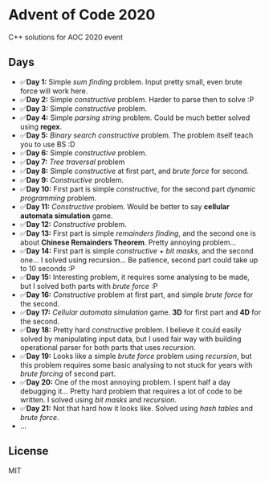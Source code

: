 # Advent of Code 2020
C++ solutions for AOC 2020 event

## Days
* ✅**Day 1:** Simple _sum finding_ problem. Input pretty small, even brute force will work here.
* ✅**Day 2:** Simple _constructive_ problem. Harder to parse then to solve :P
* ✅**Day 3:** Simple _constructive_ problem.
* ✅**Day 4:** Simple _parsing string_ problem. Could be much better solved using **regex**.
* ✅**Day 5:** _Binary search constructive_ problem. The problem itself teach you to use BS :D
* ✅**Day 6:** Simple _constructive_ problem.
* ✅**Day 7:** _Tree traversal_ problem
* ✅**Day 8:** Simple _constructive_ at first part, and _brute force_ for second.
* ✅**Day 9:** _Constructive_ problem.
* ✅**Day 10:** First part is simple _constructive_, for the second part _dynamic programming_ problem.
* ✅**Day 11:** _Constructive_ problem. Would be better to say **cellular automata simulation** game.
* ✅**Day 12:** _Constructive_ problem.
* ✅**Day 13:** First part is simple _remainders finding_, and the second one is about **Chinese Remainders Theorem**. Pretty annoying problem...
* ✅**Day 14:** First part is simple _constructive_ + _bit masks_, and the second one... I solved using recursion... Be patience, second part could take up to 10 seconds :P
* ✅**Day 15:** Interesting problem, it requires some analysing to be made, but I solved both parts with _brute force_ :P
* ✅**Day 16:** _Constructive_ problem at first part, and simple _brute force_ for the second.
* ✅**Day 17:** _Cellular automata simulation_ game. **3D** for first part and **4D** for the second.
* ✅**Day 18:** Pretty hard _constructive_ problem. I believe it could easily solved by manipulating input data, but I used fair way with building operational parser for both parts that uses _recursion_.
* ✅**Day 19:** Looks like a simple _brute force_ problem using _recursion_, but this problem requires some basic analysing to not stuck for years with _brute forcing_ of second part.
* ✅**Day 20:** One of the most annoying problem. I spent half a day debugging it... Pretty hard problem that requires a lot of code to be written. I solved using _bit masks_ and _recursion_.
* ✅**Day 21:** Not that hard how it looks like. Solved using _hash tables_ and _brute force_.
* ... 

## License
MIT
